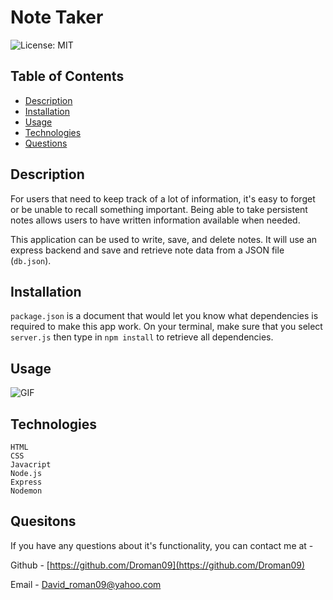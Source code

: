 # Note Taker 
![License: MIT](https://img.shields.io/badge/license-MIT-brightgreen)

## Table of Contents 
* [Description](#description)
* [Installation](#installation)
* [Usage](#usage)
* [Technologies](#technologies)
* [Questions](#quesitons)

## Description
For users that need to keep track of a lot of information, it's easy to forget or be unable to recall something important. Being able to take persistent notes allows users to have written information available when needed.

This application can be used to write, save, and delete notes. It will use an express backend and save and retrieve note data from a JSON file (`db.json`).


## Installation
 `package.json` is a document that would let you know what dependencies is required to make this app work. On your terminal, make sure that you select `server.js` then type in `npm install` to retrieve all dependencies.

## Usage
![GIF]() 

## Technologies
    HTML
    CSS
    Javacript
    Node.js
    Express
    Nodemon
    


## Quesitons

 If you have any questions about it's functionality, you can contact me at -

  Github - [https://github.com/Droman09](https://github.com/Droman09)

  Email - David_roman09@yahoo.com